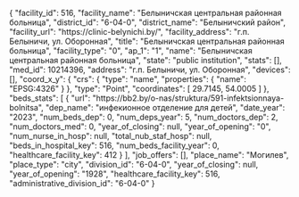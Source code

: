 {
    "facility_id": 516,
    "facility_name": "Белыничская центральная районная больница",
    "district_id": "6-04-0",
    "district_name": "Белыничский район",
    "facility_url": "https:\/\/clinic-belynichi.by\/",
    "facility_address": "г.п. Белыничи, ул. Оборонная",
    "title": "Белыничская центральная районная больница",
    "facility_type": "0",
    "ap_1": "1",
    "name": "Белыничская центральная районная больница",
    "state": "public institution",
    "stats": [],
    "med_id": 10214396,
    "address": "г.п. Белыничи, ул. Оборонная",
    "devices": [],
    "coord_x_y": {
        "crs": {
            "type": "name",
            "properties": {
                "name": "EPSG:4326"
            }
        },
        "type": "Point",
        "coordinates": [
            29.7145,
            54.0005
        ]
    },
    "beds_stats": [
        {
            "url": "https:\/\/bb2.by\/o-nas\/struktura\/591-infektsionnaya-bolnitsa",
            "dep_name": "инфекионное отделение для детей",
            "date_year": "2023",
            "num_beds_dep": 0,
            "num_deps_year": 5,
            "num_doctors_dep": 2,
            "num_doctors_med": 0,
            "year_of_closing": null,
            "year_of_opening": "0",
            "num_nurse_in_hosp": null,
            "total_nub_staf_hosp": null,
            "beds_in_hospital_key": 516,
            "num_beds_facility_year": 0,
            "healthcare_facility_key": 412
        }
    ],
    "job_offers": [],
    "place_name": "Могилев",
    "place_type": "city",
    "division_id": "6-04-0",
    "year_of_closing": null,
    "year_of_opening": "1928",
    "healthcare_facility_key": 516,
    "administrative_division_id": "6-04-0"
}